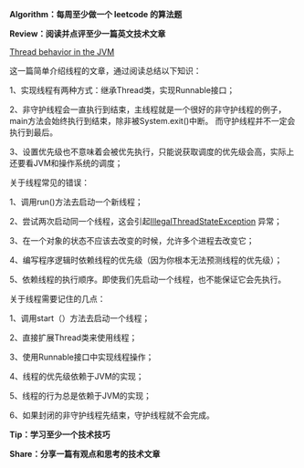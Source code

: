 **Algorithm：每周至少做一个 leetcode 的算法题**


**Review：阅读并点评至少一篇英文技术文章**

[Thread behavior in the JVM](https://www.infoworld.com/article/3336222/java-challengers-6-thread-behavior-in-the-jvm.html)

这一篇简单介绍线程的文章，通过阅读总结以下知识：

1、实现线程有两种方式：继承Thread类，实现Runnable接口；

2、非守护线程会一直执行到结束，主线程就是一个很好的非守护线程的例子，main方法会始终执行到结束，除非被System.exit()中断。
而守护线程并不一定会执行到最后。

3、设置优先级也不意味着会被优先执行，只能说获取调度的优先级会高，实际上还要看JVM和操作系统的调度；

关于线程常见的错误：

1、调用run()方法去启动一个新线程；

2、尝试两次启动同一个线程，这会引起[IllegalThreadStateException](https://docs.oracle.com/javase/7/docs/api/java/lang/IllegalArgumentException.html)
异常；

3、在一个对象的状态不应该去改变的时候，允许多个进程去改变它；

4、编写程序逻辑时依赖线程的优先级（因为你根本无法预测线程的优先级）；

5、依赖线程的执行顺序。即使我们先启动一个线程，也不能保证它会先执行。

关于线程需要记住的几点：

1、调用start（）方法去启动一个线程；

2、直接扩展Thread类来使用线程；

3、使用Runnable接口中实现线程操作；

4、线程的优先级依赖于JVM的实现；

5、线程的行为总是依赖于JVM的实现；

6、如果封闭的非守护线程先结束，守护线程就不会完成。

**Tip：学习至少一个技术技巧**


**Share：分享一篇有观点和思考的技术文章**
